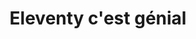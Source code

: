 ---
pageId: "accueil"
layout: "base"
title: "Eleventy c'est génial"
bannerContent: "Site d'entrainement pour Eleventy"
---